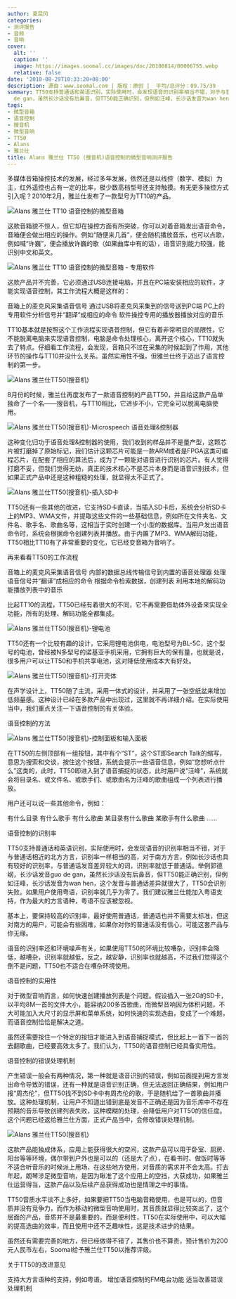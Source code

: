 ```yaml
---
author: 夏昆冈
categories:
- 测评报告
- 音频
- 音响
cover:
  alt: ''
  caption: ''
  image: https://images.soomal.cc/images/doc/20100814/00006755.webp
  relative: false
date: '2010-08-29T10:33:20+08:00'
description: 源自：www.soomal.com | 版权：原创 |  平均/总评分：09.75/39
summary: TT50支持普通话和英语识别，实际使用时，会发现语音的识别率相当不错，对于与普通话相近的北方方言，识别率一样相当的高，对于某些南方方言，例如长沙话也具有较好的识别率，与普通话发音差异较大的词，识别率就低于普通话。举例郭德纲，长沙话发音guo
  de gan，虽然长沙话没有后鼻音，但TT50能正确识别，但例如汪峰，长沙话发音为wan hen，这个发音与普通话差异就很大了，TT50会识别失败。如果用户使用粤语，识别率就几乎为零了。我们建议雅兰仕能加入粤语支持，作为最大的方言语种，粤语不应该被忽视。
tags:
- 微型音箱
- 语音控制
- 搜音机
- 微型音响
- TT50
- Alans
- 雅兰仕
title: Alans 雅兰仕 TT50 (搜音机)语音控制的微型音响测评报告
---
```


多媒体音箱操控技术的发展，经过多年发展，依然还是以线控（数字、模拟）为主，红外遥控也占有一定的比率，极少数高档型号还支持触摸。有无更多操控方式引入呢？2010年2月，雅兰仕发布了一款型号为TT10的产品。



![Alans 雅兰仕 TT10 语音控制的微型音箱](https://images.soomal.cc/images/doc/20100206/00004004.webp)



这款音箱貌不惊人，但它却在操控方面有所突破，你可以对着音箱发出语音命令，音箱便会做出相应的操作。例如“随便来几首”，便会随机播放音乐，也可以点歌，例如喊“许巍”，便会播放许巍的歌（如果曲库中有的话），语音识别能力较强，能识别中文和英文。



![Alans 雅兰仕 TT10 语音控制的微型音箱 - 专用软件](https://images.soomal.cc/images/doc/20100206/00004015.webp)



这款产品并不完善，它必须通过USB连接电脑，并且在PC端安装相应的软件，才能实现语音控制，其工作流程大概是这样的：



音箱上的麦克风采集语音信号
通过USB将麦克风采集到的信号送到PC端
PC上的专用软件分析信号并“翻译”成相应的命令
软件操控专用的播放器播放对应的音乐



TT10基本就是按照这个工作流程实现语音控制，但它有着非常明显的局限性，它不能脱离电脑来实现语音控制，电脑是命令处理核心，离开这个核心，TT10就失去了特点。仔细看工作流程，会发现，音箱只不过在采集的时候起到了作用，其他环节的操作与TT10并没什么关系。虽然实用性不强，但雅兰仕终于迈出了语言控制的第一步。



![Alans 雅兰仕TT50(搜音机)](https://images.soomal.cc/images/doc/20100814/00006756.webp)



8月份的时候，雅兰仕再度发布了一款语音控制的产品TT50，并且给这款产品单独命了一个名――搜音机，与TT10相比，它进步不小，它完全可以脱离电脑使用。



![Alans 雅兰仕TT50(搜音机)-Microspeech 语音处理&控制器](https://images.soomal.cc/images/doc/20100814/00006767.webp)



这种变化归功于语音处理&控制器的使用，我们收到的样品并不是量产型，这颗芯片被打磨掉了原始标记，我们估计这颗芯片可能是一款ARM或者是FPGA这类可编程芯片，在配套了相应的算法后，成为了一颗能对语音进行识别的芯片。有人觉得打磨不妥，但我们觉得无妨，真正的技术核心不是芯片本身而是语音识别技术，但如果正式产品中还是这种粗糙的处理，就显得太不正式了。



![Alans 雅兰仕TT50(搜音机)-插入SD卡](https://images.soomal.cc/images/doc/20100814/00006758.webp)



TT50还有一些其他的改进，它支持SD卡直读，当插入SD卡后，系统会分析SD卡上的MP3、WMA文件，并提取这些文件的一些基础信息，例如所在文件夹名、文件名、歌手名、歌曲名等，这相当于实时创建一个小型的数据库。当用户发出语音命令时，系统会根据命令创建列表并播放。由于内置了MP3、WMA解码功能，TT50相比TT10有了非常重要的变化，它已经变音箱为音响了。



再来看看TT50的工作流程



音箱上的麦克风采集语音信号
内部的数据总线传输信号到内置的语音处理器
处理语音信号并“翻译”成相应的命令
根据命令检索数据，创建列表
利用本地的解码功能播放列表中的音乐



比起TT10的流程，TT50已经有着很大的不同，它不再需要借助体外设备来实现全功能，所有的处理、解码功能全都集成。



![Alans 雅兰仕TT50(搜音机)-锂电池](https://images.soomal.cc/images/doc/20100814/00006760.webp)



TT50还有一个比较有趣的设计，它采用锂电池供电，电池型号为BL-5C，这个型号的电池，曾经被N多型号的诺基亚手机采用，它拥有巨大的保有量，也就是说，很多用户可以让TT50和手机共享电池，这对降低使用成本大有好处。



![Alans 雅兰仕TT50(搜音机)-打开壳体](https://images.soomal.cc/images/doc/20100814/00006762.webp)



在声学设计上，TT50随了主流，采用一体式的设计，并采用了一张空纸盆来增加低频量感。这种设计已经在多款产品中出现过，这里就不再详细介绍。在实际使用当中，我们重点关注一下语音控制的有关体验。



语音控制的方法



![Alans 雅兰仕TT50(搜音机)-控制面板和输入面板](https://images.soomal.cc/images/doc/20100814/00006757.webp)



在TT50的左侧顶部有一组按钮，其中有个“ST”，这个ST即Search Talk的缩写，意思为搜索和交谈，按住这个按钮，系统会提示一些语音信息，例如“您想听点什么”这类的，此时，TT50即进入到了语音捕捉的状态，此时用户说“汪峰”，系统就会将目录名、或文件名、或歌手们、或歌曲名为汪峰的歌曲组成一个列表进行播放。



用户还可以说一些其他命令，例如：



有什么目录
有什么歌手
有什么歌曲
某目录有什么歌曲
某歌手有什么歌曲
……



语音控制的识别率



TT50支持普通话和英语识别，实际使用时，会发现语音的识别率相当不错，对于与普通话相近的北方方言，识别率一样相当的高，对于南方方言，例如长沙话也具有较好的识别率，与普通话发音差异较大的词，识别率就低于普通话。举例郭德纲，长沙话发音guo de gan，虽然长沙话没有后鼻音，但TT50能正确识别，但例如汪峰，长沙话发音为wan hen，这个发音与普通话差异就很大了，TT50会识别失败。如果用户使用粤语，识别率就几乎为零了。我们建议雅兰仕能加入粤语支持，作为最大的方言语种，粤语不应该被忽视。



基本上，要保持较高的识别率，最好使用普通话，普通话也并不需要太标准，但这对南方的用户，可能会有些困难，如果你对你的普通话没有信心，可能这套产品与你无缘。



语音的识别率还和环境噪声有关，如果使用TT50的环境比较嘈杂，识别率会降低，越嘈杂，识别率就越低，反之，越安静，识别率也就越高，不过我们觉得这个倒不是问题，TT50也不适合在嘈杂环境使用。



语音控制的实用性



对于微型音响而言，如何快速创建播放列表是个问题。假设插入一张2G的SD卡，以平均8M一首的文件大小，能容纳200多首歌曲，而微型音响因为体积问题，不大可能加入大尺寸的显示屏和菜单系统，如何快速的实现选曲，变成了一个难题，而语音控制恰恰是解决之道。



虽然还需要按住一个特定的按钮才能进入到语音捕捉模式，但比起上一首下一首的去翻歌曲，已经要高效太多了。我们认为，TT50的语音控制已经具备实用性。



语音控制的错误处理机制



产生错误一般会有两种情况，第一种就是语音识别的错误，例如前面提到用方言发出命令导致的错误，还有一种就是语音识别正确，但无法返回正确结果，例如用户报“周杰伦”，但TT50找不到SD卡中有周杰伦的歌，于是随机给了一首歌曲并播放。这种处理机制，让用户不知道出错到底是发音不正确还是因为音乐库中不存在预期的音乐导致创建列表失败，这种模糊的处理，会降低用户对TT50的信任度。这个问题已经返给雅兰仕方面，正式产品当中，会修改错误处理机制。



![Alans 雅兰仕TT50(搜音机)](https://images.soomal.cc/images/doc/20100814/00006755.webp)



这款产品能独成体系，应用上能获得很大的空间，这款产品可以用于卧室、厨房、阳台等等环境，偶尔带到户外也是可以的（还是大了点），在看书时、做饭时等等不适合听音乐的时候派上用场，在这些地方使用，对音质的需求并不会太高。打去年起，朗琴涉足微型音响，是因为瞅准了这个应用上的空挡，大获成功，如果雅兰仕运营得当，这款产品以及后续产品获得成功也是情理之中的事情。



TT50音质水平谈不上多好，如果要把TT50当电脑音箱使用，也是可以的，但音质并没有竞争力，而作为移动的微型音响使用时，其音质就显得比较突出了，这个层面的产品，音质并不是最重要的，而是便利性，TT50在实际使用中，可以大幅的提高选曲的效率，而且使用中还不乏趣味性，这是技术进步的结果。



虽然还有需要完善的地方，但已经做得不错了，其售价也不算贵，预计售价为200元人民币左右，Soomal给予雅兰仕TT50以推荐评级。



关于TT50的改进意见



支持大方言语种的支持，例如粤语。
增加语音控制的FM电台功能
适当改善错误处理机制